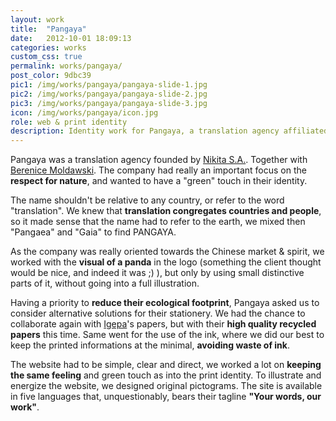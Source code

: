 ```yaml
---
layout: work
title:  "Pangaya"
date:   2012-10-01 18:09:13
categories: works
custom_css: true
permalink: works/pangaya/
post_color: 9dbc39
pic1: /img/works/pangaya/pangaya-slide-1.jpg
pic2: /img/works/pangaya/pangaya-slide-2.jpg
pic3: /img/works/pangaya/pangaya-slide-3.jpg
icon: /img/works/pangaya/icon.jpg
role: web & print identity
description: Identity work for Pangaya, a translation agency affiliated to Nikita S.A. with a strong green focus
---
```


Pangaya was a translation agency founded by [Nikita S.A.](http://vandereecken.me/works/nikita/). Together with [Berenice Moldawski](http://be.linkedin.com/pub/berenice-moldawski/75/a10/53). The company had really an important focus on the **respect for nature**, and wanted to have a "green" touch in their identity.

The name shouldn't be relative to any country, or refer to the word "translation". We knew that **translation congregates countries and people**,  so it made sense that the name had to refer to the earth, we mixed then "Pangaea" and "Gaia" to find PANGAYA.

As the company was really oriented towards the Chinese market & spirit, we worked with the **visual of a panda** in the logo (something the client thought would be nice, and indeed it was ;) ), but only by using small distinctive parts of it, without going into a full illustration.

Having a priority to **reduce their ecological footprint**, Pangaya asked us to consider alternative solutions for their stationery.  We had the chance to collaborate again with [Igepa](http://www.igepa.be/nl)'s papers, but with their **high quality recycled papers** this time. Same went for the use of the ink, where we did our best to keep the printed informations at the minimal, **avoiding waste of ink**.

The website had to be simple, clear and direct, we worked a lot on **keeping the same feeling** and green touch as into the print identity. To illustrate and energize the website, we designed original pictograms. The site is available in five languages that, unquestionably, bears their tagline **"Your words, our work"**.